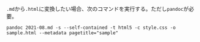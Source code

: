 `.md`から`.html`に変換したい場合、次のコマンドを実行する。ただし`pandoc`が必要。
```
pandoc 2021-08.md -s --self-contained -t html5 -c style.css -o sample.html --metadata pagetitle="sample"
```